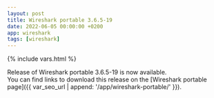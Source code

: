 ```yaml
---
layout: post
title: Wireshark portable 3.6.5-19
date: 2022-06-05 00:00:00 +0200
app: wireshark
tags: [wireshark]
---
```

{% include vars.html %}

Release of Wireshark portable 3.6.5-19 is now available.<br />
You can find links to download this release on the [Wireshark portable page]({{ var_seo_url | append: '/app/wireshark-portable/' }}).
